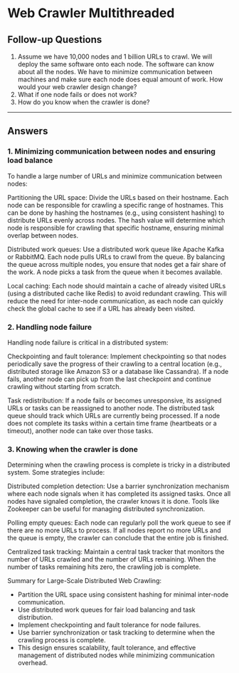 # Web Crawler Multithreaded
## Follow-up Questions
1. Assume we have 10,000 nodes and 1 billion URLs to crawl. We will deploy the same software onto each node. The software can know about all the nodes. We have to minimize communication between machines and make sure each node does equal amount of work. How would your web crawler design change? 
2. What if one node fails or does not work? 
3. How do you know when the crawler is done?
---
## Answers
### 1. Minimizing communication between nodes and ensuring load balance
To handle a large number of URLs and minimize communication between nodes:

Partitioning the URL space: Divide the URLs based on their hostname. Each node can be responsible for crawling a specific range of hostnames. This can be done by hashing the hostnames (e.g., using consistent hashing) to distribute URLs evenly across nodes. The hash value will determine which node is responsible for crawling that specific hostname, ensuring minimal overlap between nodes.

Distributed work queues: Use a distributed work queue like Apache Kafka or RabbitMQ. Each node pulls URLs to crawl from the queue. By balancing the queue across multiple nodes, you ensure that nodes get a fair share of the work. A node picks a task from the queue when it becomes available.

Local caching: Each node should maintain a cache of already visited URLs (using a distributed cache like Redis) to avoid redundant crawling. This will reduce the need for inter-node communication, as each node can quickly check the global cache to see if a URL has already been visited.

### 2. Handling node failure
Handling node failure is critical in a distributed system:

Checkpointing and fault tolerance: Implement checkpointing so that nodes periodically save the progress of their crawling to a central location (e.g., distributed storage like Amazon S3 or a database like Cassandra). If a node fails, another node can pick up from the last checkpoint and continue crawling without starting from scratch.

Task redistribution: If a node fails or becomes unresponsive, its assigned URLs or tasks can be reassigned to another node. The distributed task queue should track which URLs are currently being processed. If a node does not complete its tasks within a certain time frame (heartbeats or a timeout), another node can take over those tasks.

### 3. Knowing when the crawler is done
Determining when the crawling process is complete is tricky in a distributed system. Some strategies include:

Distributed completion detection: Use a barrier synchronization mechanism where each node signals when it has completed its assigned tasks. Once all nodes have signaled completion, the crawler knows it is done. Tools like Zookeeper can be useful for managing distributed synchronization.

Polling empty queues: Each node can regularly poll the work queue to see if there are no more URLs to process. If all nodes report no more URLs and the queue is empty, the crawler can conclude that the entire job is finished.

Centralized task tracking: Maintain a central task tracker that monitors the number of URLs crawled and the number of URLs remaining. When the number of tasks remaining hits zero, the crawling job is complete.


Summary for Large-Scale Distributed Web Crawling:

- Partition the URL space using consistent hashing for minimal inter-node communication.
- Use distributed work queues for fair load balancing and task distribution.
- Implement checkpointing and fault tolerance for node failures.
- Use barrier synchronization or task tracking to determine when the crawling process is complete.
- This design ensures scalability, fault tolerance, and effective management of distributed nodes while minimizing communication overhead.